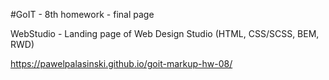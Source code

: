 #GoIT - 8th homework - final page

WebStudio - Landing page of Web Design Studio (HTML, CSS/SCSS, BEM, RWD)

https://pawelpalasinski.github.io/goit-markup-hw-08/
